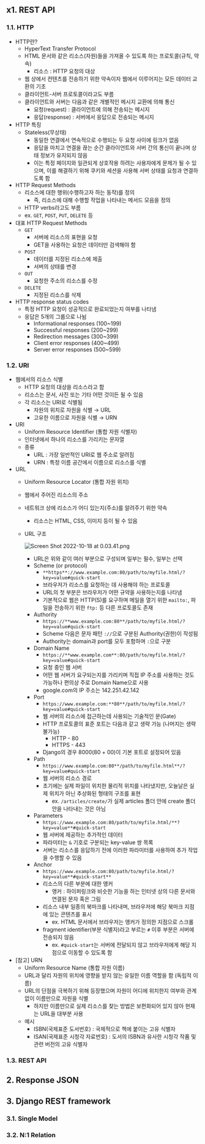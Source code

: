 ## x1. REST API

### 1.1. HTTP

- HTTP란?
    - HyperText Transfer Protocol
    - HTML 문서와 같은 리소스(자원)들을 가져올 수 있도록 하는 프로토콜(규칙, 약속)
        - 리소스 : HTTP 요청의 대상
    - 웹 상에서 컨텐츠를 전송하기 위한 약속이자 웹에서 이루어지는 모든 데이터 교환의 기초
    - 클라이언트-서버 프로토콜이라고도 부름
    - 클라이언트와 서버는 다음과 같은 개별적인 메시지 교환에 의해 통신
        - 요청(request) : 클라이언트에 의해 전송되는 메시지
        - 응답(response) : 서버에서 응답으로 전송되는 메시지
- HTTP 특징
    - Stateless(무상태)
        - 동일한 연결에서 연속적으로 수행되는 두 요청 사이에 링크가 없음
        - 응답을 마치고 연결을 끊는 순간 클라이언트와 서버 간의 통신이 끝나며 상태 정보가 유지되지 않음
        - 이는 특정 페이지와 일관되게 상호작용 하려는 사용자에게 문제가 될 수 있으며, 이를 해결하기 위해 쿠키와 세션을 사용해 서버 상태를 요청과 연결하도록 함
- HTTP Request Methods
    - 리소스에 대한 행위(수행하고자 하는 동작)를 정의
        - 즉, 리소스에 대해 수행할 작업을 나타내는 메서드 모음을 정의
    - HTTP verbs라고도 부름
    - ex. `GET`, `POST`, `PUT`, `DELETE` 등
- 대표 HTTP Request Methods
    - `GET`
        - 서버에 리소스의 표현을 요청
        - GET을 사용하는 요청은 데이터만 검색해야 함
    - `POST`
        - 데이터를 지정된 리소스에 제출
        - 서버의 상태를 변경
    - `OUT`
        - 요청한 주소의 리소스를 수정
    - `DELETE`
        - 지정된 리소스를 삭제
- HTTP response status codes
    - 특정 HTTP 요청이 성공적으로 완료되었는지 여부를 나타냄
    - 응답은 5개의 그룹으로 나뉨
        - Informational responses (100~199)
        - Successful responses (200~299)
        - Redirection messages (300~399)
        - Client error responses (400~499)
        - Server error responses (500~599)

### 1.2. URI

- 웹에서의 리소스 식별
    - HTTP 요청의 대상을 리소스라고 함
    - 리소스는 문서, 사진 또는 기타 어떤 것이든 될 수 있음
    - 각 리소스는 URI로 식별됨
        - 자원의 위치로 자원을 식별 → URL
        - 고유한 이름으로 자원을 식별 → URN
- URI
    - Uniform Resource Identifier (통합 자원 식별자)
    - 인터넷에서 하나의 리소스를 가리키는 문자열
    - 종류
        - URL : 가장 일반적인 URI로 웹 주소로 알려짐
        - URN : 특정 이름 공간에서 이름으로 리소스를 식별
- URL
    - Uniform Resource Locator (통합 자원 위치)
    - 웹에서 주어진 리소스의 주소
    - 네트워크 상에 리소스가 어디 있는지(주소)를 알려주기 위한 약속
        - 리소스는 HTML, CSS, 이미지 등이 될 수 있음
    - URL 구조
      
        ![Screen Shot 2022-10-18 at 0.03.41.png](06%20REST%20API%209693547e5682496e99710dcbce9b95ab/Screen_Shot_2022-10-18_at_0.03.41.png)
        
        - URL은 위와 같이 여러 부분으로 구성되며 일부는 필수, 일부는 선택
        - Scheme (or protocol)
            - `**https**://www.example.com:80/path/to/myfile.html/?key=value#quick-start`
            - 브라우저가 리소스를 요청하는 데 사용해야 하는 프로토콜
            - URL의 첫 부분은 브라우저가 어떤 규약을 사용하는지를 나타냄
            - 기본적으로 웹은 HTTP(S)를 요구하며 메일을 열기 위한 `mailto:`, 파일을 전송하기 위한 `ftp:` 등 다른 프로토콜도 존재
        - Authority
            - `https://**www.example.com:80**/path/to/myfile.html/?key=value#quick-start`
            - Scheme 다음은 문자 패턴 `://`으로 구분된 Authority(권한)이 작성됨
            - Authority는 domain과 port를 모두 포함하며 `:`으로 구분
        - Domain Name
            - `https://**www.example.com**:80/path/to/myfile.html/?key=value#quick-start`
            - 요청 중인 웹 서버
            - 어떤 웹 서버가 요구되는지를 가리키며 직접 IP 주소를 사용하는 것도 가능하나 편의상 주로 Domain Name으로 사용
            - google.com의 IP 주소는 142.251.42.142
        - Port
            - `https://www.example.com:**80**/path/to/myfile.html/?key=value#quick-start`
            - 웹 서버의 리소스에 접근하는데 사용되는 기술적인 문(Gate)
            - HTTP 프로토콜의 표준 포트는 다음과 같고 생략 가능 (나머지는 생략 불가능)
                - HTTP - 80
                - HTTPS - 443
            - Django의 경우 8000(80 + 00)이 기본 포트로 설정되어 있음
        - Path
            - `https://www.example.com:80**/path/to/myfile.html**/?key=value#quick-start`
            - 웹 서버의 리소스 경로
            - 초기에는 실제 파일이 위치한 물리적 위치를 나타냈지만, 오늘날은 실제 위치가 아닌 추상화된 형태의 구조를 표현
                - ex. `/articles/create/`가 실제 articles 폴더 안에 create 폴더 안을 나타내는 것은 아님
        - Parameters
            - `https://www.example.com:80/path/to/myfile.html/**?key=value**#quick-start`
            - 웹 서버에 제공하는 추가적인 데이터
            - 파라미터는 `&` 기호로 구분되는 key-value 쌍 목록
            - 서버는 리소스를 응답하기 전에 이러한 파라미터를 사용하여 추가 작업을 수행할 수 있음
        - Anchor
            - `https://www.example.com:80/path/to/myfile.html/?key=value**#quick-start**`
            - 리소스의 다른 부분에 대한 앵커
                - 앵커 : 하이퍼링크와 비슷한 기능을 하는 인터넷 상의 다른 문서와 연결된 문자 혹은 그림
            - 리소스 내부 일종의 북마크를 나타내며, 브라우저에 해당 북마크 지점에 있는 콘텐츠를 표시
                - ex. HTML 문서에서 브라우저는 앵커가 정의한 지점으로 스크롤
            - fragment identifier(부분 식별자)라고 부르는 `#` 이후 부분은 서버에 전송되지 않음
                - ex. `#quick-start`는 서버에 전달되지 않고 브라우저에게 해당 지점으로 이동할 수 있도록 함
- [참고] URN
    - Uniform Resource Name (통합 자원 이름)
    - URL과 달리 자원의 위치에 영향을 받지 않는 유일한 이름 역할을 함 (독립적 이름)
    - URL의 단점을 극복하기 위해 등장했으며 자원이 어디에 위치한지 여부와 관계없이 이름만으로 자원을 식별
        - 하지만 이름만으로 실제 리소스를 찾는 방법은 보편화되어 있지 않아 현재는 URL을 대부분 사용
    - 예시
        - ISBN(국제표준 도서번호) : 국제적으로 책에 붙이는 고유 식별자
        - ISAN(국제표준 시청각 자료번호) : 도서의 ISBN과 유사한 시청각 작품 및 관련 버전의 고유 식별자

### 1.3. REST API

## 2. Response JSON

## 3. Django REST framework

### 3.1. Single Model

### 3.2. N:1 Relation